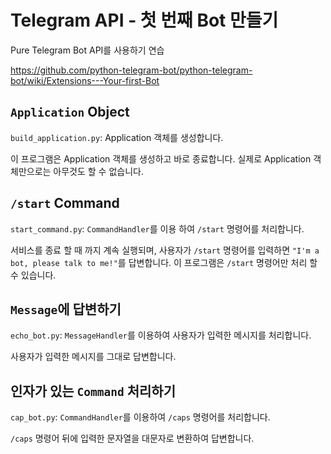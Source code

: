 # Telegram API - 첫 번째 Bot 만들기

Pure Telegram Bot API를 사용하기 연습

<https://github.com/python-telegram-bot/python-telegram-bot/wiki/Extensions---Your-first-Bot>

## `Application` Object

`build_application.py`: Application 객체를 생성합니다.

이 프로그램은 Application 객체를 생성하고 바로 종료합니다. 실제로 Application 객체만으로는 아무것도 할 수 없습니다.

## `/start` Command

`start_command.py`: `CommandHandler`를 이용 하여 `/start` 명령어를 처리합니다.

서비스를 종료 할 때 까지 계속 실행되며, 사용자가 `/start` 명령어를 입력하면 `"I'm a bot, please talk to me!"`를 답변합니다. 이 프로그램은 `/start` 명령어만 처리 할 수 있습니다.

## `Message`에 답변하기

`echo_bot.py`: `MessageHandler`를 이용하여 사용자가 입력한 메시지를 처리합니다.

사용자가 입력한 메시지를 그대로 답변합니다.

## 인자가 있는 `Command` 처리하기

`cap_bot.py`: `CommandHandler`를 이용하여 `/caps` 명령어를 처리합니다.

`/caps` 명령어 뒤에 입력한 문자열을 대문자로 변환하여 답변합니다.
